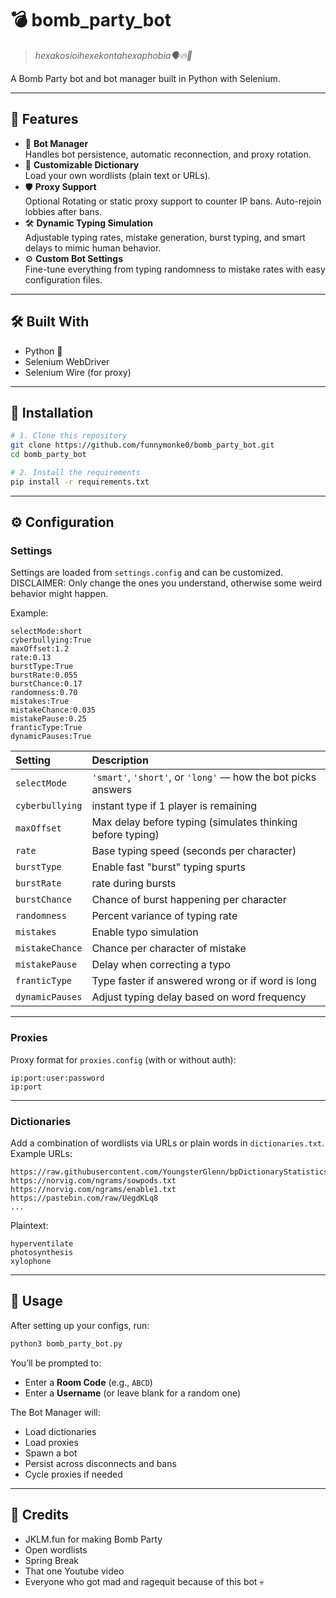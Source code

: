 # 💣 bomb_party_bot  
> *hexakosioihexekontahexaphobia🗣️🔥💯*

A Bomb Party bot and bot manager built in Python with Selenium.

---

## 🚀 Features

- 🤖 **Bot Manager**  
  Handles bot persistence, automatic reconnection, and proxy rotation.
- 📖 **Customizable Dictionary**  
  Load your own wordlists (plain text or URLs).
- 🛡️ **Proxy Support**  
  Optional Rotating or static proxy support to counter IP bans. Auto-rejoin lobbies after bans.
- 🛠️ **Dynamic Typing Simulation**  
  Adjustable typing rates, mistake generation, burst typing, and smart delays to mimic human behavior.
- ⚙️ **Custom Bot Settings**  
  Fine-tune everything from typing randomness to mistake rates with easy configuration files.

---

## 🛠️ Built With

- Python 🐍
- Selenium WebDriver
- Selenium Wire (for proxy)

---

## 🧩 Installation

```bash
# 1. Clone this repository
git clone https://github.com/funnymonke0/bomb_party_bot.git
cd bomb_party_bot

# 2. Install the requirements
pip install -r requirements.txt
```

---

## ⚙️ Configuration

### Settings

Settings are loaded from `settings.config` and can be customized. 
DISCLAIMER: Only change the ones you understand, otherwise some weird behavior might happen.

Example:

```
selectMode:short
cyberbullying:True
maxOffset:1.2
rate:0.13
burstType:True
burstRate:0.055
burstChance:0.17
randomness:0.70
mistakes:True
mistakeChance:0.035
mistakePause:0.25
franticType:True
dynamicPauses:True
```

| Setting | Description |
| :------ | :----------- |
| `selectMode` | `'smart'`, `'short'`, or `'long'` — how the bot picks answers |
| `cyberbullying` | instant type if 1 player is remaining |
| `maxOffset` | Max delay before typing (simulates thinking before typing) |
| `rate` | Base typing speed (seconds per character) |
| `burstType` | Enable fast "burst" typing spurts |
| `burstRate` | rate during bursts |
| `burstChance` | Chance of burst happening per character |
| `randomness` | Percent variance of typing rate |
| `mistakes` | Enable typo simulation |
| `mistakeChance` | Chance per character of mistake |
| `mistakePause` | Delay when correcting a typo |
| `franticType` | Type faster if answered wrong or if word is long |
| `dynamicPauses` | Adjust typing delay based on word frequency |

---

### Proxies

Proxy format for `proxies.config` (with or without auth):

```
ip:port:user:password
ip:port
```

---

### Dictionaries

Add a combination of wordlists via URLs or plain words in `dictionaries.txt`.  
Example URLs:

```
https://raw.githubusercontent.com/YoungsterGlenn/bpDictionaryStatistics/master/dictionary.txt
https://norvig.com/ngrams/sowpods.txt
https://norvig.com/ngrams/enable1.txt
https://pastebin.com/raw/UegdKLq8
...
```

Plaintext:

```
hyperventilate
photosynthesis
xylophone
```

---

## 🏃 Usage

After setting up your configs, run:

```bash
python3 bomb_party_bot.py
```

You’ll be prompted to:

- Enter a **Room Code** (e.g., `ABCD`)
- Enter a **Username** (or leave blank for a random one)

The Bot Manager will:

- Load dictionaries
- Load proxies
- Spawn a bot
- Persist across disconnects and bans
- Cycle proxies if needed

---

## 🙏 Credits

- JKLM.fun for making Bomb Party
- Open wordlists
- Spring Break
- That one Youtube video
- Everyone who got mad and ragequit because of this bot 💀
